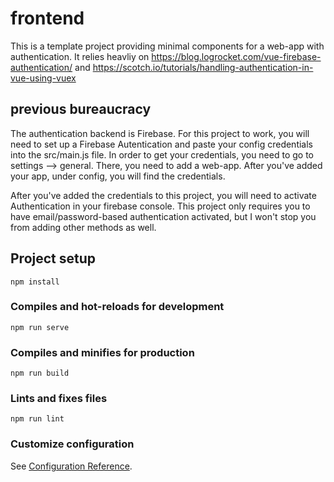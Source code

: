 # frontend
This is a template project providing minimal components for a web-app with authentication. It relies heavliy on https://blog.logrocket.com/vue-firebase-authentication/ and https://scotch.io/tutorials/handling-authentication-in-vue-using-vuex 


## previous bureaucracy
The authentication backend is Firebase. For this project to work, you will need to set up a Firebase Autentication and paste your config credentials into the src/main.js file. In order to get your credentials, you need to go to settings --> general. There, you need to add a web-app. After you've added your app, under config, you will find the credentials.

After you've added the credentials to this project, you will need to activate Authentication in your firebase console. This project only requires you to have email/password-based authentication activated, but I won't stop you from adding other methods as well.

## Project setup
```
npm install
```

### Compiles and hot-reloads for development
```
npm run serve
```

### Compiles and minifies for production
```
npm run build
```

### Lints and fixes files
```
npm run lint
```

### Customize configuration
See [Configuration Reference](https://cli.vuejs.org/config/).

